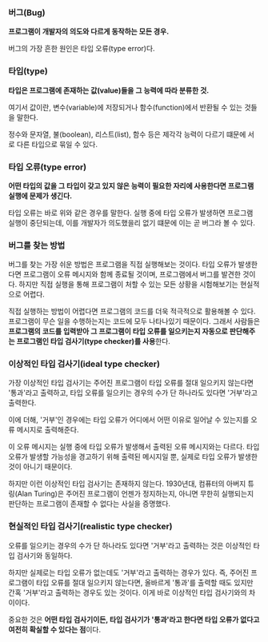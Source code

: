### 버그(Bug)

**프로그램이 개발자의 의도와 다르게 동작하는 모든 경우.**

버그의 가장 흔한 원인은 타입 오류(type error)다.

### 타입(type)

**타입은 프로그램에 존재하는 값(value)들을 그 능력에 따라 분류한 것.**

여기서 값이란, 변수(variable)에 저장되거나 함수(function)에서 반환될 수 있는 것들을 말한다.

정수와 문자열, 불(boolean), 리스트(list), 함수 등은 제각각 능력이 다르기 떄문에 서로 다른 타입으로 묶일 수 있다.

### 타입 오류(type error)

**어떤 타입의 값을 그 타입이 갖고 있지 않은 능력이 필요한 자리에 사용한다면 프로그램 실행에 문제가 생긴다.**

타입 오류는 바로 위와 같은 경우를 말한다.
실행 중에 타입 오류가 발생하면 프로그램 실행이 중단되는데, 이를 개발자가 의도했을리 없기 떄문에 이는 곧 버그라 볼 수 있다.

### 버그를 찾는 방법

버그를 찾는 가장 쉬운 방법은 프로그램을 직접 실행해보는 것이다.
타입 오류가 발생한다면 프로그램이 오류 메시지와 함께 종료될 것이며, 프로그램에서 버그를 발견한 것이다.
하지만 직접 실행을 통해 프로그램이 처할 수 있는 모든 상황을 시험해보기는 현실적으로 어렵다.

직접 실행하는 방법이 어렵다면 프로그램의 코드를 더욱 적극적으로 활용해볼 수 있다.
프로그램이 무슨 일을 수행하는지는 코드에 모두 나타나있기 때문이다.
그래서 사람들은 **프로그램의 코드를 입력받아 그 프로그램이 타입 오류를 일으키는지 자동으로 판단해주는 프로그램인 타입 검사기(type checker)를 사용**한다.

### 이상적인 타입 검사기(ideal type checker)

가장 이상적인 타입 검사기는 주어진 프로그램이 타입 오류를 절대 일으키지 않는다면 '통과'라고 출력하고, 타입 오류를 일으키는 경우의 수가 단 하나라도 있다면 '거부'라고 출력한다.

이에 더해, '거부'인 경우에는 타입 오류가 어디에서 어떤 이유로 일어날 수 있는지를 오류 메시지로 출력해준다.

이 오류 메시지는 실행 중에 타입 오류가 발생해서 출력된 오류 메시지와는 다르다.
타입 오류가 발생할 가능성을 경고하기 위해 출력된 메시지일 뿐, 실제로 타입 오류가 발생한 것이 아니기 때문이다.

하지만 이런 이상적인 타입 검사기는 존재하지 않는다.
1930년대, 컴퓨터의 아버지 튜링(Alan Turing)은 주어진 프로그램이 언젠가 정지하는지, 아니면 무한히 실행되는지 판단하는 프로그램이 존재할 수 없다는 사실을 증명했다.

### 현실적인 타입 검사기(realistic type checker)

오류를 일으키는 경우의 수가 단 하나라도 있다면 '거부'라고 출력하는 것은 이상적인 타입 검사기와 동일하다.

하지만 실제로는 타입 오류가 없는데도 '거부'라고 출력하는 경우가 있다.
즉, 주어진 프로그램이 타입 오류를 절대 일으키지 않는다면, 올바르게 '통과'를 출력할 때도 있지만 간혹 '거부'라고 출력하는 경우도 있는 것이다.
이게 바로 이상적인 타입 검사기와의 차이이다.

중요한 것은 **어떤 타입 검사기이든, 타입 검사기가 '통과'라고 한다면 타입 오류가 없다고 여전히 확실할 수 있다는 점**이다.